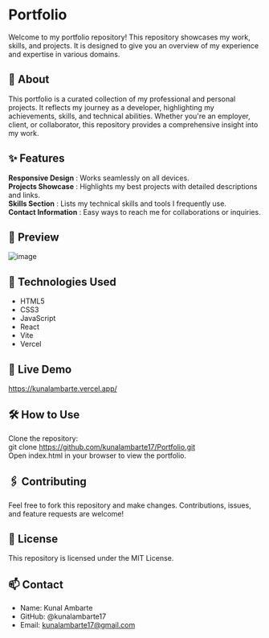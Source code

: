 # **Portfolio**
Welcome to my portfolio repository! This repository showcases my work, skills, and projects. It is designed to give you an overview of my experience and expertise in various domains.

## **📝 About**
This portfolio is a curated collection of my professional and personal projects. It reflects my journey as a developer, highlighting my achievements, skills, and technical abilities. Whether you're an employer, client, or collaborator, this repository provides a comprehensive insight into my work.

## **✨ Features**
**Responsive Design** : Works seamlessly on all devices.    
**Projects Showcase** : Highlights my best projects with detailed descriptions and links.    
**Skills Section** : Lists my technical skills and tools I frequently use.    
**Contact Information** : Easy ways to reach me for collaborations or inquiries.    

## **📸 Preview**
![image](https://github.com/user-attachments/assets/d2694314-7eda-4374-85d2-83d79ff11ed7)


## 🚀 Technologies Used
- HTML5   
- CSS3   
- JavaScript   
- React   
- Vite   
- Vercel

<!--
### 📈 Projects Included
[Project Name 1]  
Brief description  
[Link to live demo or repository]  

[Project Name 2]  
Brief description  
[Link to live demo or repository]  
-->

## 🔗 Live Demo

https://kunalambarte.vercel.app/

## 🛠️ How to Use
Clone the repository:    
git clone https://github.com/kunalambarte17/Portfolio.git      
Open index.html in your browser to view the portfolio.   

## 🖇️ Contributing
Feel free to fork this repository and make changes. Contributions, issues, and feature requests are welcome!

## **📄 License**
This repository is licensed under the MIT License.

## **📫 Contact**
- Name: Kunal Ambarte     
- GitHub: @kunalambarte17   
- Email: kunalambarte17@gmail.com
